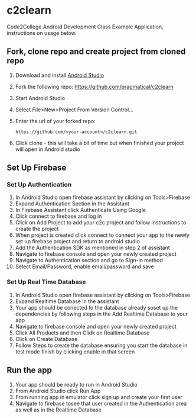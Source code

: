 # c2clearn

Code2College Android Development Class Example Application, instructions on usage below.

## Fork, clone repo and create project from cloned repo
1. Download and install [Android Studio](https://developer.android.com/studio)
2. Fork the following repo: <https://github.com/pragmatical/c2clearn>
3. Start Android Studio
4. Select File>New>Project From Version Control...
5. Enter the url of your forked repo:
   
   ```
   https://github.com/<your-account>/c2clearn.git
   ```
6. Click clone - this will take a bit of time but when finished your project will open in Android studio

## Set Up Firebase

### Set Up Authentication

1. In Android Studio open firebase assistant by clicking on Tools>Firebase
2. Expand Authentication Section in the Assistant
3. In Firebase Assistant click Authenticate Using Google
4. Click connect to firebase and log in
5. Click on Add Project to add your c2c project and follow instructions to create the project
6. When project is created click connect to connect your app to the newly set up  firebase project and return to android studio
7. Add the Authentication SDK as mentioned in step 2 of  assistant
8. Navigate to firebase console and open your newly created project
9. Navigate to Authentication section and go to Sign-in method
10. Select Email/Password, enable email/password and save

### Set Up Real Time Database

1. In Android Studio open firebase assistant by clicking on Tools>Firebase
2. Expand Realtime Database in the assistant
3. Your app should be conected to the database already soset up the dependencies by following steps in the Add Realtime Database to your app
4. Navigate to firebase console and open your newly created project
5. Click All Products and then Clidk on Realtime Database
6. Click on Create Database
7. Follow Steps to create the database ensuring you start the database in test mode finish by clicking enable in that screen

## Run the app

1. Your app should be ready to run in Android Studio
2. From Android Studio click Run App
3. From running app in emulator click sign up and create your first user
4. Navigate to firebase tosee that user created in the Authentication area as well as in the Realtime Database
    

